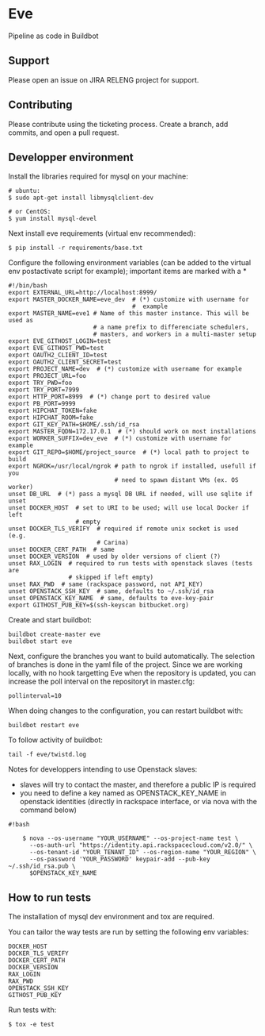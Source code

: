 # Eve

Pipeline as code in Buildbot

## Support

Please open an issue on JIRA RELENG project for support.

## Contributing

Please contribute using the ticketing process. Create a branch, add commits,
and open a pull request.

## Developper environment
Install the libraries required for mysql on your machine:

    # ubuntu:
    $ sudo apt-get install libmysqlclient-dev

    # or CentOS:
    $ yum install mysql-devel

Next install eve requirements (virtual env recommended):

    $ pip install -r requirements/base.txt

Configure the following environment variables (can be added to the virtual
env postactivate script for example); important items are marked with a *

    #!/bin/bash
    export EXTERNAL_URL=http://localhost:8999/
    export MASTER_DOCKER_NAME=eve_dev  # (*) customize with username for
                                       #  example
    export MASTER_NAME=eve1 # Name of this master instance. This will be used as
                            # a name prefix to differenciate schedulers,
                            # masters, and workers in a multi-master setup
    export EVE_GITHOST_LOGIN=test
    export EVE_GITHOST_PWD=test
    export OAUTH2_CLIENT_ID=test
    export OAUTH2_CLIENT_SECRET=test
    export PROJECT_NAME=dev  # (*) customize with username for example
    export PROJECT_URL=foo
    export TRY_PWD=foo
    export TRY_PORT=7999
    export HTTP_PORT=8999  # (*) change port to desired value
    export PB_PORT=9999
    export HIPCHAT_TOKEN=fake
    export HIPCHAT_ROOM=fake
    export GIT_KEY_PATH=$HOME/.ssh/id_rsa
    export MASTER_FQDN=172.17.0.1  # (*) should work on most installations
    export WORKER_SUFFIX=dev_eve  # (*) customize with username for example
    export GIT_REPO=$HOME/project_source  # (*) local path to project to build
    export NGROK=/usr/local/ngrok # path to ngrok if installed, usefull if you
                                  # need to spawn distant VMs (ex. OS worker)
    unset DB_URL  # (*) pass a mysql DB URL if needed, will use sqlite if unset
    unset DOCKER_HOST  # set to URI to be used; will use local Docker if left
                       # empty
    unset DOCKER_TLS_VERIFY  # required if remote unix socket is used (e.g.
                             # Carina)
    unset DOCKER_CERT_PATH  # same
    unset DOCKER_VERSION  # used by older versions of client (?)
    unset RAX_LOGIN  # required to run tests with openstack slaves (tests are
                     # skipped if left empty)
    unset RAX_PWD  # same (rackspace password, not API_KEY)
    unset OPENSTACK_SSH_KEY  # same, defaults to ~/.ssh/id_rsa
    unset OPENSTACK_KEY_NAME  # same, defaults to eve-key-pair
    export GITHOST_PUB_KEY=$(ssh-keyscan bitbucket.org)

Create and start buildbot:

    buildbot create-master eve
    buildbot start eve

Next, configure the branches you want to build automatically. The selection of
branches is done in the yaml file of the project. Since we are working locally,
with no hook targetting Eve when the repository is updated, you can increase
the poll interval on the repositoryt in master.cfg:

    pollinterval=10

When doing changes to the configuration, you can restart buildbot with:

    buildbot restart eve

To follow activity of buildbot:

    tail -f eve/twistd.log


Notes for developpers intending to use Openstack slaves:

- slaves will try to contact the master, and therefore a public IP is required
- you need to define a key named as OPENSTACK_KEY_NAME in openstack identities
  (directly in rackspace interface, or via nova with the command below)



```
#!bash

    $ nova --os-username "YOUR_USERNAME" --os-project-name test \
      --os-auth-url "https://identity.api.rackspacecloud.com/v2.0/" \
      --os-tenant-id "YOUR_TENANT_ID" --os-region-name "YOUR_REGION" \
      --os-password 'YOUR_PASSWORD' keypair-add --pub-key ~/.ssh/id_rsa.pub \
      $OPENSTACK_KEY_NAME
```



## How to run tests
The installation of mysql dev environment and tox are required.

You can tailor the way tests are run by setting the following env variables:

    DOCKER_HOST
    DOCKER_TLS_VERIFY
    DOCKER_CERT_PATH
    DOCKER_VERSION
    RAX_LOGIN
    RAX_PWD
    OPENSTACK_SSH_KEY
    GITHOST_PUB_KEY

Run tests with:

    $ tox -e test
